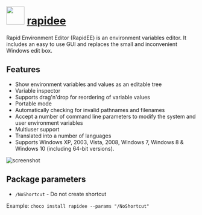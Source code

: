 # <img src="https://cdn.jsdelivr.net/gh/chocolatey/chocolatey-coreteampackages@1f5bb6a276f2935ad74e3b2ef89205459955be11/icons/rapidee.png" width="48" height="48"/> [rapidee](https://chocolatey.org/packages/rapidee)

Rapid Environment Editor (RapidEE) is an environment variables editor. It includes an easy to use GUI and replaces the small and inconvenient Windows edit box.

## Features

- Show environment variables and values as an editable tree
- Variable inspector
- Supports drag'n'drop for reordering of variable values
- Portable mode
- Automatically checking for invalid pathnames and filenames
- Accept a number of command line parameters to modify the system and user environment variables
- Multiuser support
- Translated into a number of languages
- Supports Windows XP, 2003, Vista, 2008, Windows 7, Windows 8 & Windows 10 (including 64-bit versions).

![screenshot](https://github.com/chocolatey/chocolatey-coreteampackages/tree/master/automatic/rapidee/screenshot.webp)

## Package parameters

- `/NoShortcut` - Do not create shortcut

Example: `choco install rapidee --params "/NoShortcut"`
